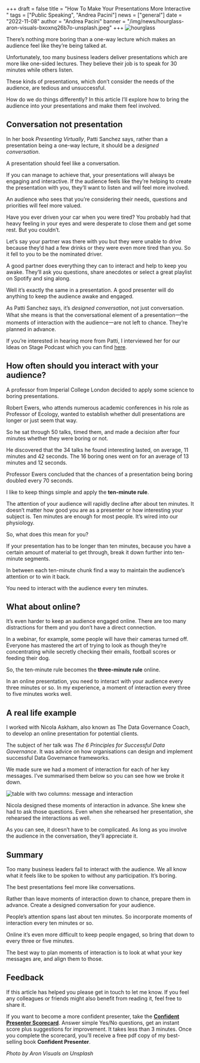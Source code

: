 +++
draft = false
title = "How To Make Your Presentations More Interactive "
tags = ["Public Speaking", "Andrea Pacini"]
news = ["general"]
date = "2022-11-08"
author = "Andrea Pacini"
banner = "/img/news/hourglass-aron-visuals-bxoxnq26b7o-unsplash.jpeg"
+++
![hourglass](/img/news/hourglass.png)

There’s nothing more boring than a one-way lecture which makes an audience feel like they’re being talked at.

Unfortunately, too many business leaders deliver presentations which are more like one-sided lectures. They believe their job is to speak for 30 minutes while others listen.

These kinds of presentations, which don’t consider the needs of the audience, are tedious and unsuccessful.

How do we do things differently? In this article I’ll explore how to bring the audience into your presentations and make them feel involved.

## Conversation not presentation

In her book *Presenting Virtually*, Patti Sanchez says, rather than a presentation being a one-way lecture, it should be a *designed conversation*. 

A presentation should feel like a conversation. 

If you can manage to achieve that, your presentations will always be engaging and interactive. If the audience feels like they’re helping to create the presentation with you, they’ll want to listen and will feel more involved.

An audience who sees that you’re considering their needs, questions and priorities will feel more valued.

Have you ever driven your car when you were tired? You probably had that heavy feeling in your eyes and were desperate to close them and get some rest. But you couldn’t.

Let’s say your partner was there with you but they were unable to drive because they’d had a few drinks or they were even more tired than you. So it fell to you to be the nominated driver.

A good partner does everything they can to interact and help to keep you awake. They’ll ask you questions, share anecdotes or select a great playlist on Spotify and sing along.

Well it’s exactly the same in a presentation. A good presenter will do anything to keep the audience awake and engaged.

As Patti Sanchez says, it’s *designed conversation*, not just conversation. What she means is that the conversational element of a presentation一the moments of interaction with the audience一are not left to chance. They’re planned in advance.

If you’re interested in hearing more from Patti, I interviewed her for our Ideas on Stage Podcast which you can find [here](https://youtu.be/nNajqdLTBcs). 

## How often should you interact with your audience?

A professor from Imperial College London decided to apply some science to boring presentations. 

Robert Ewers, who attends numerous academic conferences in his role as Professor of Ecology, wanted to establish whether dull presentations are longer or just seem that way.

So he sat through 50 talks, timed them, and made a decision after four minutes whether they were boring or not.

He discovered that the 34 talks he found interesting lasted, on average, 11 minutes and 42 seconds. The 16 boring ones went on for an average of 13 minutes and 12 seconds.

Professor Ewers concluded that the chances of a presentation being boring doubled every 70 seconds.

I like to keep things simple and apply the **ten-minute rule**.

The attention of your audience will rapidly decline after about ten minutes. It doesn’t matter how good you are as a presenter or how interesting your subject is. Ten minutes are enough for most people. It’s wired into our physiology.

So, what does this mean for you? 

If your presentation has to be longer than ten minutes, because you have a certain amount of material to get through, break it down further into ten-minute segments. 

In between each ten-minute chunk find a way to maintain the audience’s attention or to win it back.

You need to interact with the audience every ten minutes. 

## What about online?

It’s even harder to keep an audience engaged online. There are too many distractions for them and you don’t have a direct connection.

In a webinar, for example, some people will have their cameras turned off. Everyone has mastered the art of trying to look as though they’re concentrating while secretly checking their emails, football scores or feeding their dog.

So, the ten-minute rule becomes the **three-minute rule** online.

In an online presentation, you need to interact with your audience every three minutes or so. In my experience, a moment of interaction every three to five minutes works well. 

## A real life example

I worked with Nicola Askham, also known as The Data Governance Coach, to develop an online presentation for potential clients. 

The subject of her talk was *The 6 Principles for Successful Data Governance*. It was advice on how organisations can design and implement successful Data Governance frameworks.

We made sure we had a moment of interaction for each of her key messages. I’ve summarised them below so you can see how we broke it down.

![table with two columns: message and interaction](/img/news/screen_shot_2022-11-08_at_3.55.42_pm.png)

Nicola designed these moments of interaction in advance. She knew she had to ask those questions. Even when she rehearsed her presentation, she rehearsed the interactions as well. 

As you can see, it doesn’t have to be complicated. As long as you involve the audience in the conversation, they’ll appreciate it.  

## Summary

Too many business leaders fail to interact with the audience. We all know what it feels like to be spoken to without any participation. It’s boring.

The best presentations feel more like conversations.

Rather than leave moments of interaction down to chance, prepare them in advance. Create a designed conversation for your audience.

People’s attention spans last about ten minutes. So incorporate moments of interaction every ten minutes or so.

Online it’s even more difficult to keep people engaged, so bring that down to every three or five minutes.

The best way to plan moments of interaction is to look at what your key messages are, and align them to those.

## Feedback 

If this article has helped you please get in touch to let me know. If you feel any colleagues or friends might also benefit from reading it, feel free to share it.

If you want to become a more confident presenter, take the **[Confident Presenter Scorecard](https://presentationscorecard.scoreapp.com/)**. Answer simple Yes/No questions, get an instant score plus suggestions for improvement. It takes less than 3 minutes. Once you complete the scorecard, you’ll receive a free pdf copy of my best-selling book **Confident Presenter**.

*Photo by Aron Visuals on Unsplash*